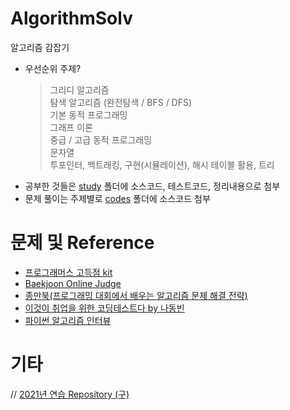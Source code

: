 # AlgorithmSolv

알고리즘 감잡기

- 우선순위 주제?
  > 그리디 알고리즘  
  > 탐색 알고리즘 (완전탐색 / BFS / DFS)  
  > 기본 동적 프로그래밍  
  > 그래프 이론  
  > 중급 / 고급 동적 프로그래밍  
  > 문자열  
  > 투포인터, 백트래킹, 구현(시뮬레이션), 해시 테이블 활용, 트리
- 공부한 것들은 [study](./study) 폴더에 소스코드, 테스트코드, 정리내용으로 첨부
- 문제 풀이는 주제별로 [codes](./codes) 폴더에 소스코드 첨부

# 문제 및 Reference

- [프로그래머스 고득점 kit](https://programmers.co.kr/learn/challenges)
- [Baekjoon Online Judge](https://www.acmicpc.net/)
- [종만북(프로그래밍 대회에서 배우는 알고리즘 문제 해결 전략)](http://www.yes24.com/Product/Goods/8006522)
- [이것이 취업을 위한 코딩테스트다 by 나동빈](https://www.youtube.com/watch?v=m-9pAwq1o3w&list=PLRx0vPvlEmdAghTr5mXQxGpHjWqSz0dgC&index=1)
- [파이썬 알고리즘 인터뷰](http://www.yes24.com/Product/Goods/91084402)

# 기타

// <a href="https://github.com/alanhakhyeonsong/2021_algorithm_practice">2021년 연습 Repository (구)</a>
